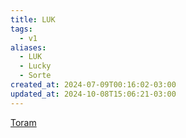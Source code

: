 ```yaml
---
title: LUK
tags:
  - v1
aliases:
  - LUK
  - Lucky
  - Sorte
created_at: 2024-07-09T00:16:02-03:00
updated_at: 2024-10-08T15:06:21-03:00
---
```


[Toram](../26/Toram.md)
